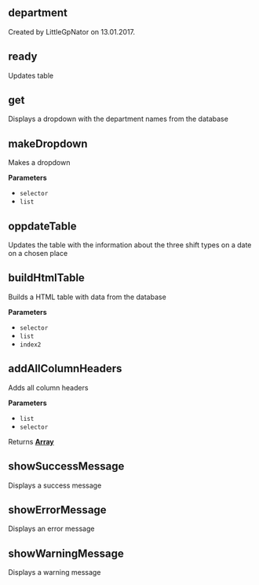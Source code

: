 <!-- Generated by documentation.js. Update this documentation by updating the source code. -->

## department

Created by LittleGpNator on 13.01.2017.

## ready

Updates table

## get

Displays a dropdown with the department names from the database

## makeDropdown

Makes a dropdown

**Parameters**

-   `selector`  
-   `list`  

## oppdateTable

Updates the table with the information about the three shift types
on a date on a chosen place

## buildHtmlTable

Builds a HTML table with data from the database

**Parameters**

-   `selector`  
-   `list`  
-   `index2`  

## addAllColumnHeaders

Adds all column headers

**Parameters**

-   `list`  
-   `selector`  

Returns **[Array](https://developer.mozilla.org/en-US/docs/Web/JavaScript/Reference/Global_Objects/Array)** 

## showSuccessMessage

Displays a success message

## showErrorMessage

Displays an error message

## showWarningMessage

Displays a warning message
